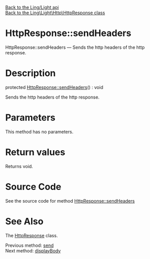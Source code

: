[Back to the Ling/Light api](https://github.com/lingtalfi/Light/blob/master/doc/api/Ling/Light.md)<br>
[Back to the Ling\Light\Http\HttpResponse class](https://github.com/lingtalfi/Light/blob/master/doc/api/Ling/Light/Http/HttpResponse.md)


HttpResponse::sendHeaders
================



HttpResponse::sendHeaders — Sends the http headers of the http response.




Description
================


protected [HttpResponse::sendHeaders](https://github.com/lingtalfi/Light/blob/master/doc/api/Ling/Light/Http/HttpResponse/sendHeaders.md)() : void




Sends the http headers of the http response.




Parameters
================

This method has no parameters.


Return values
================

Returns void.








Source Code
===========
See the source code for method [HttpResponse::sendHeaders](https://github.com/lingtalfi/Light/blob/master/Http/HttpResponse.php#L185-L206)


See Also
================

The [HttpResponse](https://github.com/lingtalfi/Light/blob/master/doc/api/Ling/Light/Http/HttpResponse.md) class.

Previous method: [send](https://github.com/lingtalfi/Light/blob/master/doc/api/Ling/Light/Http/HttpResponse/send.md)<br>Next method: [displayBody](https://github.com/lingtalfi/Light/blob/master/doc/api/Ling/Light/Http/HttpResponse/displayBody.md)<br>

